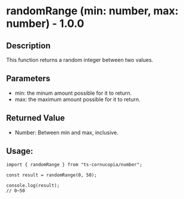 # randomRange (min: number, max: number) - 1.0.0

## Description

This function returns a random integer between two values.

## Parameters

- min: the minum amount possible for it to return.
- max: the maximum amount possible for it to return.

## Returned Value

- Number: Between min and max, inclusive.

## Usage:

```
import { randomRange } from "ts-cornucopia/number";

const result = randomRange(0, 50);

console.log(result);
// 0~50
```
